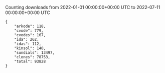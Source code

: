 
Counting downloads from 2022-01-01 00:00:00+00:00 UTC to 2022-07-11 00:00:00+00:00 UTC

```
{
    "arkode": 118,
    "cvode": 779,
    "cvodes": 167,
    "ida": 262,
    "idas": 112,
    "kinsol": 140,
    "sundials": 13497,
    "clones": 78753,
    "total": 93828
}
```
